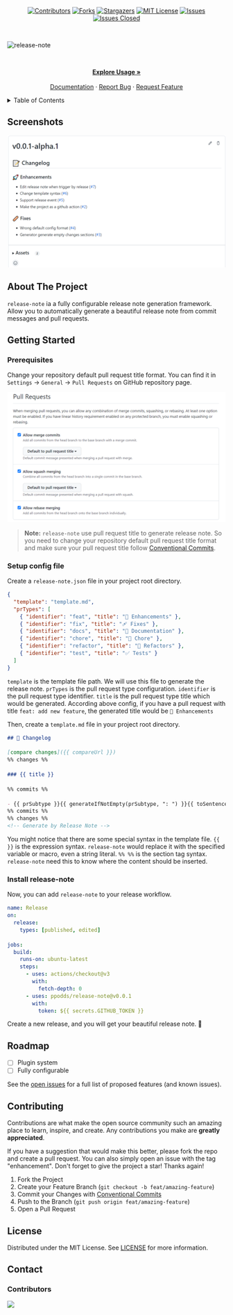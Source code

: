 <!-- PROJECT SHIELDS -->

[<div align="center"> ![Contributors][contributors-shield]][contributors-url]
[![Forks][forks-shield]][forks-url]
[![Stargazers][stars-shield]][stars-url]
[![MIT License][license-shield]][license-url]
[![Issues][issues-shield]][issues-url]
[![Issues Closed][issues-closed-shield]</div>][issues-closed-url]

<br />

<!-- PROJECT LOGO -->

![release-note](https://socialify.git.ci/ppodds/release-note/image?description=1&font=KoHo&name=1&owner=1&pattern=Circuit%20Board&theme=Light)

<br />
<div align="center">
<p align="center">
    <a href="#getting-started"><strong>Explore Usage »</strong></a>
    <br />
    <br />
    <a href="docs/index.md">Documentation</a>
    ·
    <a href="https://github.com/ppodds/release-note/issues">Report Bug</a>
    ·
    <a href="https://github.com/ppodds/release-note/issues">Request Feature</a>
  </p>
</div>

<!-- TABLE OF CONTENTS -->

<details>
  <summary>Table of Contents</summary>
  <ol>
    <li><a href="#about-the-project">About The Project</a></li>
    <li><a href="#getting-started">Getting Started</a></li>
    <li><a href="#roadmap">Roadmap</a></li>
    <li><a href="#contributing">Contributing</a></li>
    <li><a href="#license">License</a></li>
    <li><a href="#contact">Contact</a></li>
  </ol>
</details>

<!-- ABOUT THE PROJECT -->

## Screenshots

![screenshot](docs/screenshot.png)

## About The Project

`release-note` ia a fully configurable release note generation framework. Allow you to automatically generate a beautiful release note from commit messages and pull requests.

<!-- GETTING STARTED -->

## Getting Started

### Prerequisites

Change your repository default pull request title format. You can find it in `Settings` -> `General` -> `Pull Requests` on GitHub repository page.

![repository setting](docs/pr_default_message.png)

> **Note:** `release-note` use pull request title to generate release note. So you need to change your repository default pull request title format and make sure your pull request title follow [Conventional Commits](https://www.conventionalcommits.org/en/v1.0.0/).

### Setup config file

Create a `release-note.json` file in your project root directory.

```json
{
  "template": "template.md",
  "prTypes": [
    { "identifier": "feat", "title": "🚀 Enhancements" },
    { "identifier": "fix", "title": "🩹 Fixes" },
    { "identifier": "docs", "title": "📖 Documentation" },
    { "identifier": "chore", "title": "🏡 Chore" },
    { "identifier": "refactor", "title": "💅 Refactors" },
    { "identifier": "test", "title": "✅ Tests" }
  ]
}
```

`template` is the template file path. We will use this file to generate the release note. `prTypes` is the pull request type configuration. `identifier` is the pull request type identifier. `title` is the pull request type title which would be generated. According above config, if you have a pull request with title `feat: add new feature`, the generated title would be `🚀 Enhancements`

Then, create a `template.md` file in your project root directory.

```markdown
## 📝 Changelog

[compare changes]({{ compareUrl }})
%% changes %%

### {{ title }}

%% commits %%

- {{ prSubtype }}{{ generateIfNotEmpty(prSubtype, ": ") }}{{ toSentence(message) }} (#{{ prNumber }})
%% commits %%
%% changes %%
<!-- Generate by Release Note -->
```

You might notice that there are some special syntax in the template file. `{{ }}` is the expression syntax. `release-note` would replace it with the specified variable or macro, even a string literal. `%% %%` is the section tag syntax. `release-note` need this to know where the content should be inserted.

### Install release-note

Now, you can add `release-note` to your release workflow.

```yaml
name: Release
on:
  release:
    types: [published, edited]

jobs:
  build:
    runs-on: ubuntu-latest
    steps:
      - uses: actions/checkout@v3
        with:
          fetch-depth: 0
      - uses: ppodds/release-note@v0.0.1
        with:
          token: ${{ secrets.GITHUB_TOKEN }}
```

Create a new release, and you will get your beautiful release note. 🚀

<!-- ROADMAP -->

## Roadmap

- [ ] Plugin system
- [ ] Fully configurable

See the [open issues](https://github.com/ppodds/release-note/issues)
for a full list of proposed features (and known issues).

<!-- CONTRIBUTING -->

## Contributing

Contributions are what make the open source community such an amazing place to
learn, inspire, and create. Any contributions you make are **greatly
appreciated**.

If you have a suggestion that would make this better, please fork the repo and
create a pull request. You can also simply open an issue with the tag
"enhancement". Don't forget to give the project a star! Thanks again!

1. Fork the Project
2. Create your Feature Branch (`git checkout -b feat/amazing-feature`)
3. Commit your Changes with
   [Conventional Commits](https://www.conventionalcommits.org/en/v1.0.0/)
4. Push to the Branch (`git push origin feat/amazing-feature`)
5. Open a Pull Request

<!-- LICENSE -->

## License

Distributed under the MIT License. See
[LICENSE](https://github.com/ppodds/release-note/blob/master/LICENSE)
for more information.

<!-- CONTACT -->

## Contact

### Contributors

<a href="https://github.com/ppodds/release-note/graphs/contributors">
  <img src="https://contrib.rocks/image?repo=ppodds/release-note" />
</a>

[contributors-shield]: https://img.shields.io/github/contributors/ppodds/release-note.svg?style=for-the-badge
[contributors-url]: https://github.com/ppodds/release-note/graphs/contributors
[forks-shield]: https://img.shields.io/github/forks/ppodds/release-note.svg?style=for-the-badge
[forks-url]: https://github.com/ppodds/release-note/network/members
[stars-shield]: https://img.shields.io/github/stars/ppodds/release-note.svg?style=for-the-badge
[stars-url]: https://github.com/ppodds/release-note/stargazers
[issues-shield]: https://img.shields.io/github/issues/ppodds/release-note.svg?style=for-the-badge
[issues-url]: https://github.com/ppodds/release-note/issues
[issues-closed-shield]: https://img.shields.io/github/issues-closed/ppodds/release-note.svg?style=for-the-badge
[issues-closed-url]: https://github.com/ppodds/release-note/issues?q=is%3Aissue+is%3Aclosed
[license-shield]: https://img.shields.io/github/license/ppodds/release-note.svg?style=for-the-badge
[license-url]: https://github.com/ppodds/release-note/blob/master/LICENSE
